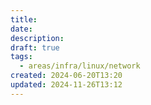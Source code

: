 ```yaml
---
title: 
date: 
description: 
draft: true
tags:
  - areas/infra/linux/network
created: 2024-06-20T13:20
updated: 2024-11-26T13:12
---
```


